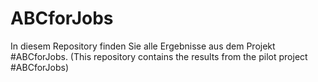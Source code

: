 # ABCforJobs
In diesem Repository finden Sie alle Ergebnisse aus dem Projekt #ABCforJobs.
(This repository contains the results from the pilot project #ABCforJobs)
